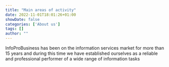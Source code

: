 ```yaml
---
title: "Main areas of activity"
date: 2022-11-01T18:01:26+01:00
showDate: false
categories: ['About us']
tags: []
author: ""
---
```

InfoProBusiness has been on the information services market for more than 15 years and during this time we have established ourselves as a reliable and professional performer of a wide range of information tasks
